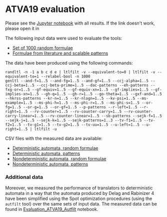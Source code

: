 ATVA19 evaluation
=================

Please see the [Jupyter notebook](Experiments/Evaluation_ATVA19.ipynb) with all results.
If the link doesn't work, please open it in 

The following input data were used to evaluate the tools:

* [Set of 1000 random formulae](Experiments/formulae/atva19/rand.ltl)
* [Formulae from literature and scalable patterns](Experiments/formulae/atva19/patterns.ltl)

The data have been produced using the following commands:
```
randltl -n -1 a b c d e | ltlfilt -v --equivalent-to=0 | ltlfilt -v --equivalent-to=1 --relabel-bool -n 1000
genltl --and-f=1..5 --and-fg=1..5 --and-gf=1..5 --ccj-alpha=1..5 --ccj-beta=1..5 --ccj-beta-prime=1..5 --dac-patterns --eh-patterns --fxg-or=1..5 --gf-equiv=1..5 --gf-equiv-xn=1..5 --gf-implies=1..5 --gf-implies-xn=1..5 --gh-q=1..5 --gh-r=1..5 --go-theta=1..5 --gxf-and=1..5 --hkrss-patterns --kr-n=1..5 --kr-nlogn=1..5 --kv-psi=1..5 --ms-example=1..5 --ms-phi-h=1..5 --ms-phi-r=1..5 --ms-phi-s=1..5 --or-fg=1..5 --or-g=1..5 --or-gf=1..5 --p-patterns --r-left=1..5 --r-right=1..5 --rv-counter=1..5 --rv-counter-carry=1..5 --rv-counter-carry-linear=1..5 --rv-counter-linear=1..5 --sb-patterns --sejk-f=1..5 --sejk-j=1..5 --sejk-k=1..5 --sejk-patterns=1..3 --tv-f1=1..5 --tv-f2=1..5 --tv-g1=1..5 --tv-g2=1..5 --tv-uu=1..5 --u-left=1..5 --u-right=1..5 | ltlfilt -u
```

CSV files with the measured data are available:

* [Deterministic automata, random formulae](Experiments/formulae/atva19/det.rand.csv)
* [Deterministic automata, patterns](Experiments/formulae/atva19/det.patterns.csv)
* [Nondeterministic automata, random formulae](Experiments/formulae/atva19/nondet.rand.csv)
* [Nondeterministic automata, patterns](Experiments/formulae/atva19/nondet.patterns.csv)

### Additional data

Moreover, we measured the performance of translators to deterministic automata in a way that
the automata produced by Delag and Rabinizer 4 have been simplified using the Spot optimization
procedures (using the `autfilt` tool) over the same sets of input data. The measured data can
be found in [Evaluation_ATVA19_Autfilt](Experiments/Evaluation_ATVA19_Autfilt.ipynb) notebook.
